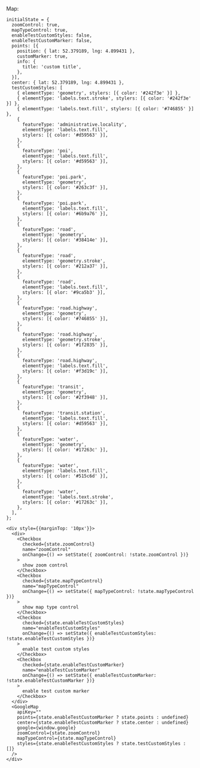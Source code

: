 Map:

    initialState = {
      zoomControl: true,
      mapTypeControl: true,
      enableTestCustomStyles: false,
      enableTestCustomMarker: false,
      points: [{
        position: { lat: 52.379189, lng: 4.899431 },
        customMarker: true,
        info: {
          title: 'custom title',
        },
      }],
      center: { lat: 52.379189, lng: 4.899431 },
      testCustomStyles: [
        { elementType: 'geometry', stylers: [{ color: '#242f3e' }] },
        { elementType: 'labels.text.stroke', stylers: [{ color: '#242f3e' }] },
        { elementType: 'labels.text.fill', stylers: [{ color: '#746855' }] },
        {
          featureType: 'administrative.locality',
          elementType: 'labels.text.fill',
          stylers: [{ color: '#d59563' }],
        },
        {
          featureType: 'poi',
          elementType: 'labels.text.fill',
          stylers: [{ color: '#d59563' }],
        },
        {
          featureType: 'poi.park',
          elementType: 'geometry',
          stylers: [{ color: '#263c3f' }],
        },
        {
          featureType: 'poi.park',
          elementType: 'labels.text.fill',
          stylers: [{ color: '#6b9a76' }],
        },
        {
          featureType: 'road',
          elementType: 'geometry',
          stylers: [{ color: '#38414e' }],
        },
        {
          featureType: 'road',
          elementType: 'geometry.stroke',
          stylers: [{ color: '#212a37' }],
        },
        {
          featureType: 'road',
          elementType: 'labels.text.fill',
          stylers: [{ olor: '#9ca5b3' }],
        },
        {
          featureType: 'road.highway',
          elementType: 'geometry',
          stylers: [{ color: '#746855' }],
        },
        {
          featureType: 'road.highway',
          elementType: 'geometry.stroke',
          stylers: [{ color: '#1f2835' }],
        },
        {
          featureType: 'road.highway',
          elementType: 'labels.text.fill',
          stylers: [{ color: '#f3d19c' }],
        },
        {
          featureType: 'transit',
          elementType: 'geometry',
          stylers: [{ color: '#2f3948' }],
        },
        {
          featureType: 'transit.station',
          elementType: 'labels.text.fill',
          stylers: [{ color: '#d59563' }],
        },
        {
          featureType: 'water',
          elementType: 'geometry',
          stylers: [{ color: '#17263c' }],
        },
        {
          featureType: 'water',
          elementType: 'labels.text.fill',
          stylers: [{ color: '#515c6d' }],
        },
        {
          featureType: 'water',
          elementType: 'labels.text.stroke',
          stylers: [{ color: '#17263c' }],
        },
      ],
    };

    <div style={{marginTop: '10px'}}>
      <div>
        <Checkbox
          checked={state.zoomControl}
          name="zoomControl"
          onChange={() => setState({ zoomControl: !state.zoomControl })}
        >
          show zoom control
        </Checkbox>
        <Checkbox
          checked={state.mapTypeControl}
          name="mapTypeControl"
          onChange={() => setState({ mapTypeControl: !state.mapTypeControl })}
        >
          show map type control
        </Checkbox>
        <Checkbox
          checked={state.enableTestCustomStyles}
          name="enableTestCustomStyles"
          onChange={() => setState({ enableTestCustomStyles: !state.enableTestCustomStyles })}
        >
          enable test custom styles
        </Checkbox>
        <Checkbox
          checked={state.enableTestCustomMarker}
          name="enableTestCustomMarker"
          onChange={() => setState({ enableTestCustomMarker: !state.enableTestCustomMarker })}
        >
          enable test custom marker
        </Checkbox>
      </div>
      <GoogleMap
        apiKey=""
        points={state.enableTestCustomMarker ? state.points : undefined}
        center={state.enableTestCustomMarker ? state.center : undefined}
        google={window.google}
        zoomControl={state.zoomControl}
        mapTypeControl={state.mapTypeControl}
        styles={state.enableTestCustomStyles ? state.testCustomStyles : []}
      />
    </div>
